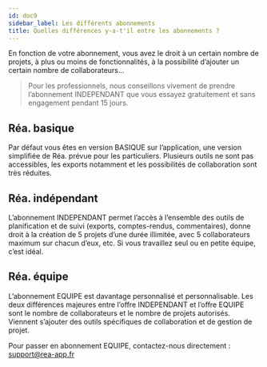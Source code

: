 ```yaml
---
id: doc9
sidebar_label: Les différents abonnements
title: Quelles différences y-a-t'il entre les abonnements ?
---
```



En fonction de votre abonnement, vous avez le droit à un certain nombre de projets, à plus ou moins de fonctionnalités, à la possibilité d’ajouter un certain nombre de collaborateurs... 

> Pour les professionnels, nous conseillons vivement de prendre l’abonnement INDEPENDANT que vous essayez gratuitement et sans engagement pendant 15 jours.

## Réa. basique

Par défaut vous êtes en version BASIQUE sur l’application, une version simplifiée de Réa. prévue pour les particuliers. Plusieurs outils ne sont pas accessibles, les exports notamment et les possibilités de collaboration sont très réduites.

## Réa. indépendant

L’abonnement INDEPENDANT permet l’accès à l’ensemble des outils de planification et de suivi (exports, comptes-rendus, commentaires), donne droit à la création de 5 projets d’une durée illimitée, avec 5 collaborateurs maximum sur chacun d’eux, etc. Si vous travaillez seul ou en petite équipe, c’est idéal.

## Réa. équipe

L’abonnement EQUIPE est davantage personnalisé et personnalisable. Les deux différences majeures entre l’offre INDEPENDANT et l’offre EQUIPE sont le nombre de collaborateurs et le nombre de projets autorisés. Viennent s’ajouter des outils spécifiques de collaboration et de gestion de projet.

Pour passer en abonnement EQUIPE, contactez-nous directement : support@rea-app.fr
